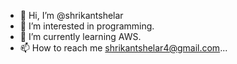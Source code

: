 - 👋 Hi, I’m @shrikantshelar
- 👀 I’m interested in programming.
- 🌱 I’m currently learning AWS.
- 📫 How to reach me shrikantshelar4@gmail.com...

<!---
shrikantshelar/shrikantshelar is a ✨ special ✨ repository because its `README.md` (this file) appears on your GitHub profile.
You can click the Preview link to take a look at your changes.
--->
